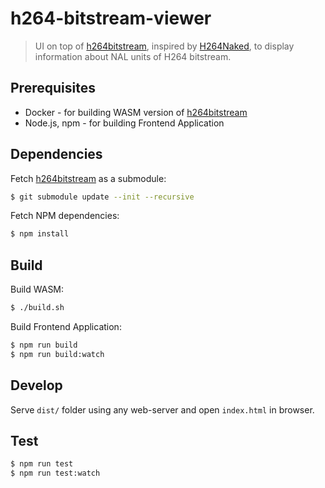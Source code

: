 # h264-bitstream-viewer

> UI on top of [h264bitstream][h264bitstream], inspired by [H264Naked][h264naked], to display information about NAL units of H264 bitstream.

## Prerequisites

- Docker - for building WASM version of [h264bitstream][h264bitstream]
- Node.js, npm - for building Frontend Application

## Dependencies

Fetch [h264bitstream][h264bitstream] as a submodule:

```bash
$ git submodule update --init --recursive
```

Fetch NPM dependencies:

```bash
$ npm install
```

## Build

Build WASM:

```bash
$ ./build.sh
```

Build Frontend Application:

```bash
$ npm run build
$ npm run build:watch
```

## Develop

Serve `dist/` folder using any web-server and open `index.html` in browser.

[h264bitstream]: https://github.com/aizvorski/h264bitstream

## Test

```bash
$ npm run test
$ npm run test:watch
```

[h264bitstream]: https://github.com/aizvorski/h264bitstream
[h264naked]: https://github.com/shi-yan/H264Naked
